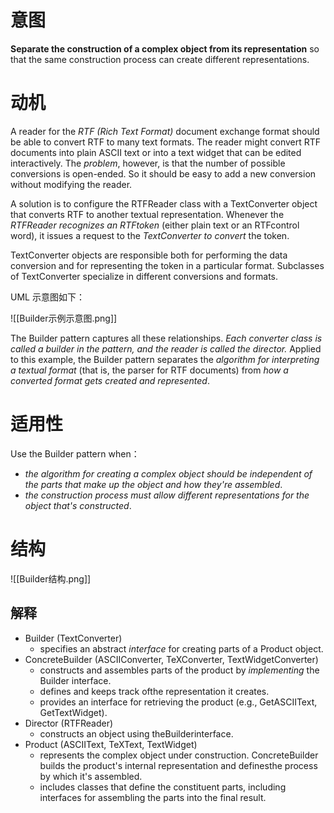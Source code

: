 # 意图
**Separate the construction of a complex object from its representation** so that the same construction process can create different representations.

# 动机
A reader for the *RTF (Rich Text Format)* document exchange format should be able to convert RTF to many text formats. The reader might convert RTF documents into plain ASCII text or into a text widget that can be edited interactively. 
The *problem*, however, is that the number of possible conversions is open-ended. So it should be easy to add a new conversion without modifying the reader. 

A solution is to configure the RTFReader class with a TextConverter object that converts RTF to another textual representation. Whenever the *RTFReader recognizes an RTFtoken* (either plain text or an RTFcontrol word), it issues a request to the *TextConverter to convert* the token. 

TextConverter objects are responsible both for performing the data conversion and for representing the token in a particular format. Subclasses of TextConverter specialize in different conversions and formats.

UML 示意图如下：

![[Builder示例示意图.png]]

The Builder pattern captures all these relationships. *Each converter class is called a builder in the pattern, and the reader is called the director.* Applied to this example, the Builder pattern separates the *algorithm for interpreting a textual format* (that is, the parser for RTF documents) from *how a converted format gets created and represented*.

# 适用性
Use the Builder pattern when：
- *the algorithm for creating a complex object should be independent of the parts that make up the object and how they're assembled*. 
- *the construction process must allow different representations for the object that's constructed*.

# 结构
![[Builder结构.png]]

## 解释
- Builder (TextConverter) 
	-  specifies an abstract *interface* for creating parts of a Product object. 
-  ConcreteBuilder (ASCIIConverter, TeXConverter, TextWidgetConverter) 
	-  constructs and assembles parts of the product by *implementing* the Builder interface. 
	-  defines and keeps track ofthe representation it creates. 
	-  provides an interface for retrieving the product (e.g., GetASCIIText, GetTextWidget). 
-  Director (RTFReader) 
	-  constructs an object using theBuilderinterface. 
-  Product (ASCIIText, TeXText, TextWidget) 
	-  represents the complex object under construction. ConcreteBuilder builds the product's internal representation and definesthe process by which it's assembled. 
	-  includes classes that define the constituent parts, including interfaces for assembling the parts into the final result.